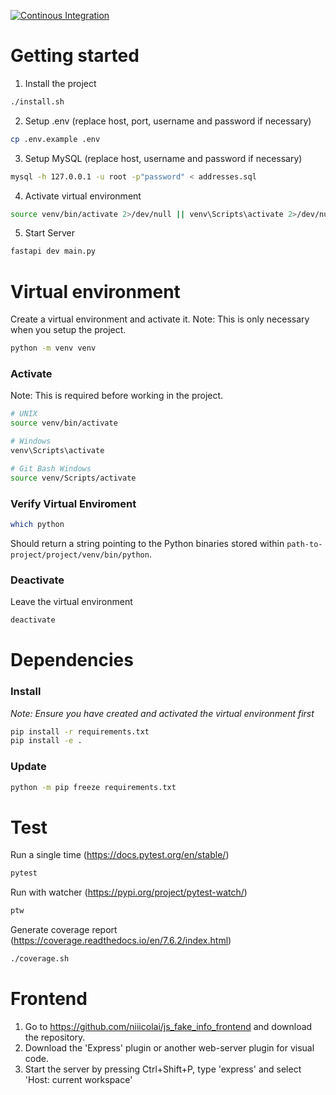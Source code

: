 [![Continous Integration](https://github.com/Marcus-K-Thorsen/test_mandatory_one_backend/actions/workflows/ci.yaml/badge.svg)](https://github.com/Marcus-K-Thorsen/test_mandatory_one_backend/actions/workflows/ci.yaml)

# Getting started
1. Install the project
```bash
./install.sh
```

2. Setup .env (replace host, port, username and password if necessary)
```bash
cp .env.example .env
```

3. Setup MySQL (replace host, username and password if necessary)
```bash
mysql -h 127.0.0.1 -u root -p"password" < addresses.sql
```

4. Activate virtual environment
```bash
source venv/bin/activate 2>/dev/null || venv\Scripts\activate 2>/dev/null || source venv/Scripts/activate 2>/dev/null && echo "Virtual environment activated." || echo "Failed to activate virtual environment."
```

5. Start Server
```bash
fastapi dev main.py
```

# Virtual environment
Create a virtual environment and activate it.
Note: This is only necessary when you setup the project.
```bash
python -m venv venv
```

### Activate
Note: This is required before working in the project.
```bash
# UNIX
source venv/bin/activate  

# Windows
venv\Scripts\activate 

# Git Bash Windows
source venv/Scripts/activate 
```

### Verify Virtual Enviroment
```bash
which python
```
Should return a string pointing to the Python binaries stored within `path-to-project/project/venv/bin/python`.

### Deactivate
Leave the virtual environment
```bash
deactivate
```

# Dependencies

### Install
*Note: Ensure you have created and activated the virtual environment first*
```bash
pip install -r requirements.txt
pip install -e .
```

### Update
```bash
python -m pip freeze requirements.txt
```

# Test
Run a single time (https://docs.pytest.org/en/stable/)
```bash
pytest
```

Run with watcher (https://pypi.org/project/pytest-watch/)
```bash
ptw
```

Generate coverage report (https://coverage.readthedocs.io/en/7.6.2/index.html)
```bash
./coverage.sh
```

# Frontend
1. Go to https://github.com/niiicolai/js_fake_info_frontend and download the repository.
2. Download the 'Express' plugin or another web-server plugin for visual code.
3. Start the server by pressing Ctrl+Shift+P, type 'express' and select 'Host: current workspace'


